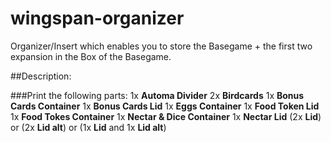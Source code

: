 # wingspan-organizer
Organizer/Insert which enables you to store the Basegame + the first two expansion in the Box of the Basegame.

##Description:

###Print the following parts:
1x **Automa Divider**
2x **Birdcards**
1x **Bonus Cards Container**
1x **Bonus Cards Lid**
1x **Eggs Container**
1x **Food Token Lid**
1x **Food Tokes Container**
1x **Nectar & Dice Container**
1x **Nectar Lid**
(2x **Lid**) or (2x **Lid alt**) or (1x **Lid** and 1x **Lid alt**)
